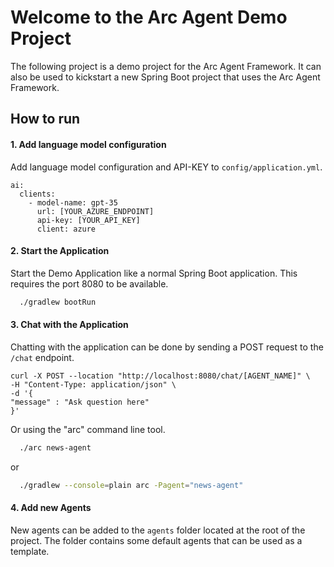 # Welcome to the Arc Agent Demo Project

The following project is a demo project for the Arc Agent Framework. 
It can also be used to kickstart a new Spring Boot project that uses the Arc Agent Framework.

## How to run

#### 1. Add language model configuration

Add language model configuration and API-KEY to `config/application.yml`.

```
ai:
  clients:
    - model-name: gpt-35
      url: [YOUR_AZURE_ENDPOINT]
      api-key: [YOUR_API_KEY]
      client: azure
```

#### 2. Start the Application

Start the Demo Application like a normal Spring Boot application.
This requires the port 8080 to be available.

```bash
  ./gradlew bootRun
```


#### 3. Chat with the Application

Chatting with the application can be done by sending a POST request to the `/chat` endpoint.

```
curl -X POST --location "http://localhost:8080/chat/[AGENT_NAME]" \
-H "Content-Type: application/json" \
-d '{
"message" : "Ask question here"
}'
```

Or using the "arc" command line tool.

```bash
  ./arc news-agent
```
or

```bash
  ./gradlew --console=plain arc -Pagent="news-agent" 
```

#### 4. Add new Agents

New agents can be added to the `agents` folder located at the root of the project.
The folder contains some default agents that can be used as a template.